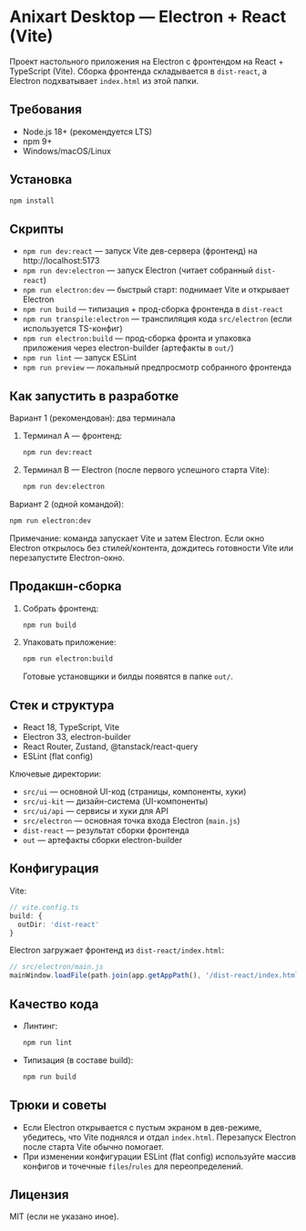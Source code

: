 # Anixart Desktop — Electron + React (Vite)

Проект настольного приложения на Electron с фронтендом на React + TypeScript (Vite). Сборка фронтенда складывается в `dist-react`, а Electron подхватывает `index.html` из этой папки.

## Требования

- Node.js 18+ (рекомендуется LTS)
- npm 9+
- Windows/macOS/Linux

## Установка

```bash
npm install
```

## Скрипты

- `npm run dev:react` — запуск Vite дев-сервера (фронтенд) на http://localhost:5173
- `npm run dev:electron` — запуск Electron (читает собранный `dist-react`)
- `npm run electron:dev` — быстрый старт: поднимает Vite и открывает Electron
- `npm run build` — типизация + прод-сборка фронтенда в `dist-react`
- `npm run transpile:electron` — транспиляция кода `src/electron` (если используется TS-конфиг)
- `npm run electron:build` — прод-сборка фронта и упаковка приложения через electron-builder (артефакты в `out/`)
- `npm run lint` — запуск ESLint
- `npm run preview` — локальный предпросмотр собранного фронтенда

## Как запустить в разработке

Вариант 1 (рекомендован): два терминала

1. Терминал A — фронтенд:
   ```bash
   npm run dev:react
   ```
2. Терминал B — Electron (после первого успешного старта Vite):
   ```bash
   npm run dev:electron
   ```

Вариант 2 (одной командой):

```bash
npm run electron:dev
```

Примечание: команда запускает Vite и затем Electron. Если окно Electron открылось без стилей/контента, дождитесь готовности Vite или перезапустите Electron-окно.

## Продакшн-сборка

1. Собрать фронтенд:
   ```bash
   npm run build
   ```
2. Упаковать приложение:
   ```bash
   npm run electron:build
   ```
   Готовые установщики и билды появятся в папке `out/`.

## Стек и структура

- React 18, TypeScript, Vite
- Electron 33, electron-builder
- React Router, Zustand, @tanstack/react-query
- ESLint (flat config)

Ключевые директории:

- `src/ui` — основной UI-код (страницы, компоненты, хуки)
- `src/ui-kit` — дизайн-система (UI-компоненты)
- `src/ui/api` — сервисы и хуки для API
- `src/electron` — основная точка входа Electron (`main.js`)
- `dist-react` — результат сборки фронтенда
- `out` — артефакты сборки electron-builder

## Конфигурация

Vite:

```ts
// vite.config.ts
build: {
  outDir: 'dist-react'
}
```

Electron загружает фронтенд из `dist-react/index.html`:

```js
// src/electron/main.js
mainWindow.loadFile(path.join(app.getAppPath(), '/dist-react/index.html'))
```

## Качество кода

- Линтинг:
  ```bash
  npm run lint
  ```
- Типизация (в составе build):
  ```bash
  npm run build
  ```

## Трюки и советы

- Если Electron открывается с пустым экраном в дев-режиме, убедитесь, что Vite поднялся и отдал `index.html`. Перезапуск Electron после старта Vite обычно помогает.
- При изменении конфигурации ESLint (flat config) используйте массив конфигов и точечные `files`/`rules` для переопределений.

## Лицензия

MIT (если не указано иное).
